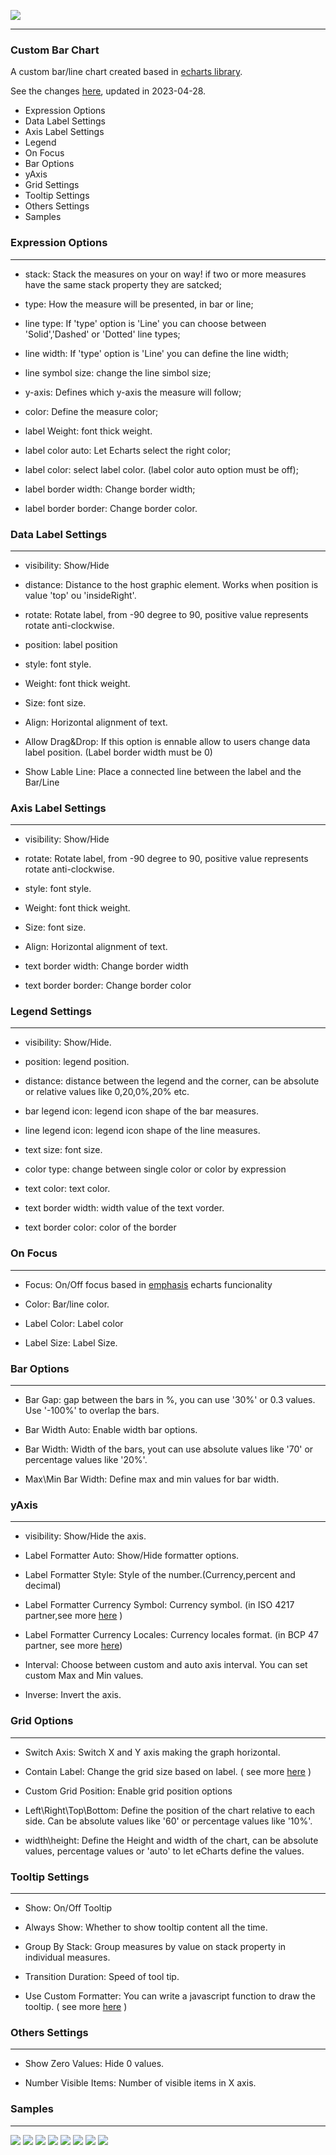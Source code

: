 ![](http://soeva.com.br/wp-content/uploads/2020/12/Logo500x111-1.png)

------------

### Custom Bar Chart

A custom bar/line chart created based in [echarts library](https://echarts.apache.org/en/index.html "echarts library").

See the changes [here](https://github.com/WedersonCD/customBarChart/blob/main/CHANGELOG.MD "Changed Log"), updated in 2023-04-28.

- Expression Options
- Data Label Settings
- Axis Label Settings
- Legend
- On Focus
- Bar Options
- yAxis
- Grid Settings
- Tooltip Settings
- Others Settings
- Samples


### Expression Options

------------

- stack: Stack the measures on your on way! if two or more measures have the same stack property they are satcked;

- type: How the measure will be presented, in bar or line;

- line type: If 'type' option is 'Line' you can choose between 'Solid','Dashed' or 'Dotted' line types;

- line width: If 'type' option is 'Line' you can define the line width;

- line symbol size: change the line simbol size;

- y-axis: Defines which y-axis the measure will follow;

- color: Define the measure color;

- label Weight: font thick weight.

- label color auto: Let Echarts select the right color;

- label color: select label color. (label color auto option must be off);

- label border width: Change border width;

- label border border: Change border color.


### Data Label Settings

------------

- visibility: Show/Hide

- distance: Distance to the host graphic element. Works when position is  value 'top' ou 'insideRight'.

- rotate: Rotate label, from -90 degree to 90, positive value represents rotate anti-clockwise.

- position: label position

- style: font style.

- Weight: font thick weight.

- Size: font size.

- Align: Horizontal alignment of text.

- Allow Drag&Drop: If this option is ennable allow to users change data label position. (Label border width must be 0)

- Show Lable Line: Place a connected line between the label and the Bar/Line


### Axis Label Settings

------------

- visibility: Show/Hide

- rotate: Rotate label, from -90 degree to 90, positive value represents rotate anti-clockwise.

- style: font style.

- Weight: font thick weight.

- Size: font size.

- Align: Horizontal alignment of text.

- text border width: Change border width

- text border border: Change border color


### Legend Settings

------------

- visibility: Show/Hide.

- position: legend position.

- distance: distance between the legend and the corner, can be absolute or relative values like 0,20,0%,20% etc.

- bar legend icon: legend icon shape of the bar measures.

- line legend icon: legend icon shape of the line measures.

- text size: font size.

- color type: change between single color or color by expression

- text color: text color.

- text border width: width value of the text vorder.

- text border color: color of the border


### On Focus

------------

- Focus: On/Off focus based in [emphasis](https://echarts.apache.org/en/option.html#series-bar.emphasis) echarts funcionality

- Color: Bar/line color.

- Label Color: Label color

- Label Size: Label Size.

### Bar Options

------------

- Bar Gap: gap between the bars in %, you can use '30%' or 0.3 values. Use '-100%' to overlap the bars.

- Bar Width Auto: Enable width bar options.

- Bar Width: Width of the bars, yout can use absolute values like '70' or percentage values like '20%'.

- Max\Min Bar Width: Define max and min values for bar width. 

### yAxis

------------

- visibility: Show/Hide the axis.

- Label Formatter Auto: Show/Hide formatter options.

- Label Formatter Style: Style of the number.(Currency,percent and decimal)

- Label Formatter Currency Symbol: Currency symbol. (in  ISO 4217 partner,see more [here](https://www.six-group.com/en/products-services/financial-information/data-standards.html#scrollTo=isin) )

- Label Formatter Currency Locales: Currency locales format. (in BCP 47 partner, see more [here](https://www.techonthenet.com/js/language_tags.php))

- Interval: Choose between custom and auto axis interval. You can set custom Max and Min values.

- Inverse: Invert the axis.

### Grid Options

------------
- Switch Axis: Switch X and Y axis making the graph horizontal.

- Contain Label: Change the grid size based on label. ( see more [here](https://echarts.apache.org/en/option.html#grid.containLabel) )

- Custom Grid Position: Enable grid position options

- Left\Right\Top\Bottom: Define the position of the chart relative to each side. Can be absolute values like '60' or percentage values like '10%'.

- width\height: Define the Height and width of the chart, can be absolute values, percentage values or 'auto' to let eCharts define the values.

### Tooltip Settings

------------

- Show: On/Off Tooltip

- Always Show: Whether to show tooltip content all the time. 

- Group By Stack: Group measures by value on stack property in individual measures.

- Transition Duration: Speed of tool tip.

- Use Custom Formatter: You can write a javascript function to draw the tooltip. ( see more [here](https://echarts.apache.org/en/option.html#tooltip.formatter) )



### Others Settings

------------

- Show Zero Values: Hide 0 values.

- Number Visible Items: Number of visible items in X axis.

### Samples

------------
![](https://i.imgur.com/X32MBv4.png)
![](https://i.imgur.com/FNvoj4D.png)
![](https://i.imgur.com/iLLN8VO.png)
![](https://i.imgur.com/2x4x4nc.png)
![](https://i.imgur.com/iQHXxPH.png)
![](https://i.imgur.com/zgBTdmw.png)
![](https://i.imgur.com/TP99m1c.png)
![](https://i.imgur.com/KhJFj3D.png)
